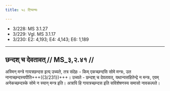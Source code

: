 ```yaml
---
title: ५८ टिप्पन्यः

---
```

- 3/228: MS 3.1.27
- 3/229: Vgl. MS 3.1.17
- 3/230: E2: 4,193; E4: 4,143; E6: 1,189

____________________________________________


## छन्दश् च देवतावत् // MS_३,२.४१ //

अस्मिन् मन्त्रे गायत्रछन्दस इत्य् उच्यते, तत्र संदेहः - किम् एकच्छन्दसि सोमे मन्त्रः, उत नानाच्छन्दस्यपीति+++({3/231})+++। उच्यते - छन्दश् च देवतावत्, यथान्यसहितेन्द्रे न मन्त्रः, एवम् अनेकच्छन्दस्के सोमे न स्यान् मन्त्र इति। अत्रापि हि गायत्रच्छन्दस इति सविशेषणस्य समासो नावकल्पते।
